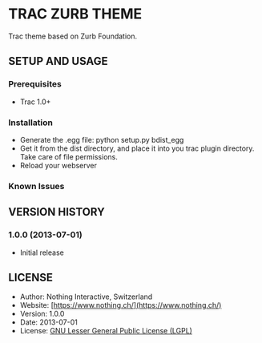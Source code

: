# TRAC ZURB THEME
Trac theme based on Zurb Foundation.

## SETUP AND USAGE
### Prerequisites
 * Trac 1.0+

### Installation
 * Generate the .egg file:
 	python setup.py bdist_egg
 * Get it from the dist directory, and place it into you trac plugin directory. Take care of file permissions.
 * Reload your webserver

### Known Issues

## VERSION HISTORY

### 1.0.0 (2013-07-01)
 * Initial release

## LICENSE
 * Author:    		Nothing Interactive, Switzerland
 * Website: 		[https://www.nothing.ch/](https://www.nothing.ch/)
 * Version: 		1.0.0
 * Date: 		    2013-07-01
 * License: 		[GNU Lesser General Public License (LGPL)](http://www.gnu.org/licenses/lgpl.html)
